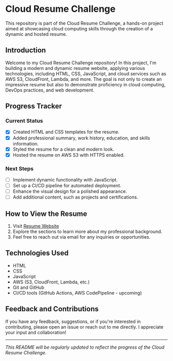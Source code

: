 # Cloud Resume Challenge

This repository is part of the Cloud Resume Challenge, a hands-on project aimed at showcasing cloud computing skills through the creation of a dynamic and hosted resume.

## Introduction

Welcome to my Cloud Resume Challenge repository! In this project, I'm building a modern and dynamic resume website, applying various technologies, including HTML, CSS, JavaScript, and cloud services such as AWS S3, CloudFront, Lambda, and more. The goal is not only to create an impressive resume but also to demonstrate proficiency in cloud computing, DevOps practices, and web development.

## Progress Tracker

### Current Status

- [x] Created HTML and CSS templates for the resume.
- [x] Added professional summary, work history, education, and skills information.
- [x] Styled the resume for a clean and modern look.
- [x] Hosted the resume on AWS S3 with HTTPS enabled.

### Next Steps

- [ ] Implement dynamic functionality with JavaScript.
- [ ] Set up a CI/CD pipeline for automated deployment.
- [ ] Enhance the visual design for a polished appearance.
- [ ] Add additional content, such as projects and certifications.

## How to View the Resume

1. Visit [Resume Website](your-resume-url)
2. Explore the sections to learn more about my professional background.
3. Feel free to reach out via email for any inquiries or opportunities.

## Technologies Used

- HTML
- CSS
- JavaScript
- AWS (S3, CloudFront, Lambda, etc.)
- Git and GitHub
- CI/CD tools (GitHub Actions, AWS CodePipeline - upcoming)

## Feedback and Contributions

If you have any feedback, suggestions, or if you're interested in contributing, please open an issue or reach out to me directly. I appreciate your input and collaboration!

---

_This README will be regularly updated to reflect the progress of the Cloud Resume Challenge._
